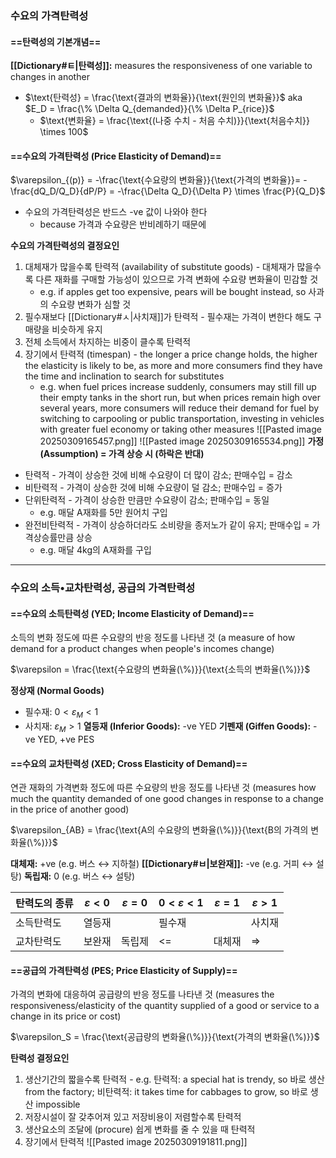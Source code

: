 ### 수요의 가격탄력성
#### ==탄력성의 기본개념==
**[[Dictionary#ㅌ|탄력성]]:** measures the responsiveness of one variable to changes in another
- $\text{탄력성} = \frac{\text{결과의 변화율}}{\text{원인의 변화율}}$ aka $E_D = \frac{\% \Delta Q_{demanded}}{\% \Delta P_{rice}}$
	- $\text{변화율} = \frac{\text{(나중 수치 - 처음 수치)}}{\text{처음수치}} \times 100$
#### ==수요의 가격탄력성 (Price Elasticity of Demand)==
$\varepsilon_{(p)} = -\frac{\text{수요량의 변화율}}{\text{가격의 변화율}}= -\frac{dQ_D/Q_D}{dP/P} = -\frac{\Delta Q_D}{\Delta P} \times \frac{P}{Q_D}$
- 수요의 가격탄력성은 반드스 -ve 값이 나와야 한다
	- because 가격과 수요량은 반비례하기 때문에

**수요의 가격탄력성의 결정요인**
1. 대체재가 많을수록 탄력적 (availability of substitute goods) - 대체재가 많을수록 다른 재화를 구매할 가능성이 있으므로 가격 변화에 수요량 변화율이 민감할 것
	- e.g. if apples get too expensive, pears will be bought instead, so 사과의 수요량 변화가 심할 것
2. 필수재보다 [[Dictionary#ㅅ|사치재]]가 탄력적 - 필수재는 가격이 변한다 해도 구매량을 비슷하게 유지
3. 전체 소득에서 차지하는 비중이 클수록 탄력적
4. 장기에서 탄력적 (timespan) - the longer a price change holds, the higher the elasticity is likely to be, as more and more consumers find they have the time and inclination to search for substitutes
	- e.g. when fuel prices increase suddenly, consumers may still fill up their empty tanks in the short run, but when prices remain high over several years, more consumers will reduce their demand for fuel by switching to carpooling or public transportation, investing in vehicles with greater fuel economy or taking other measures
![[Pasted image 20250309165457.png]]
![[Pasted image 20250309165534.png]]
**가정 (Assumption) = 가격 상승 시 (하락은 반대)**
- 탄력적 - 가격이 상승한 것에 비해 수요량이 더 많이 감소; 판매수입 = 감소
- 비탄력적 - 가격이 상승한 것에 비해 수요량이 덜 감소; 판매수입 = 증가
- 단위탄력적 - 가격이 상승한 만큼만 수요량이 감소; 판매수입 = 동일
	- e.g. 매달 A재화를 5만 원어치 구입
- 완전비탄력적 - 가격이 상승하더라도 소비량을 종저노가 같이 유지; 판매수입 = 가격상승률만큼 상승
	- e.g. 매달 4kg의 A재화를 구입
---
### 수요의 소득•교차탄력성, 공급의 가격탄력성
#### ==수요의 소득탄력성 (YED; Income Elasticity of Demand)==
소득의 변화 정도에 따른 수요량의 반응 정도를 나타낸 것 (a measure of how demand for a product changes when people's incomes change)

$\varepsilon = \frac{\text{수요량의 변화율(\%)}}{\text{소득의 변화율(\%)}}$

**정상재 (Normal Goods)**
- 필수재: $0 < \varepsilon_M < 1$
- 사치재: $\varepsilon_M > 1$
**열등재 (Inferior Goods):** -ve YED
**기펜재 (Giffen Goods):** -ve YED, +ve PES
#### ==수요의 교차탄력성 (XED; Cross Elasticity of Demand)==
연관 재화의 가격변화 정도에 따른 수요량의 반응 정도를 나타낸 것 (measures how much the quantity demanded of one good changes in response to a change in the price of another good)

$\varepsilon_{AB} = \frac{\text{A의 수요량의 변화율(\%)}}{\text{B의 가격의 변화율(\%)}}$

**대체재:** +ve (e.g. 버스 $\leftrightarrow$ 지하철)
**[[Dictionary#ㅂ|보완재]]:** -ve (e.g. 거피 $\leftrightarrow$ 설탕)
**독립재:** 0 (e.g. 버스 $\leftrightarrow$ 설탕)

| 탄력도의 종류 | $\varepsilon < 0$ | $\varepsilon = 0$ | $0 < \varepsilon < 1$ | $\varepsilon = 1$ | $\varepsilon > 1$ |
| ------- | ----------------- | ----------------- | --------------------- | ----------------- | ----------------- |
| 소득탄력도   | 열등재               |                   | 필수재                   |                   | 사치재               |
| 교차탄력도   | 보완재               | 독립제               | <=                    | 대체재               | =>                |
#### ==공급의 가격탄력성 (PES; Price Elasticity of Supply)==
가격의 변화에 대응하여 공급량의 반응 정도를 나타낸 것 (measures the responsiveness/elasticity of the quantity supplied of a good or service to a change in its price or cost)

$\varepsilon_S = \frac{\text{공급량의 변화율(\%)}}{\text{가격의 변화율(\%)}}$

**탄력성 결정요인**
1. 생산기간의 짧을수록 탄력적 - e.g. 탄력적: a special hat is trendy, so 바로 생산 from the factory; 비탄력적: it takes time for cabbages to grow, so 바로 생산 impossible
2. 저장시설이 잘 갖추어져 있고 저장비용이 저렴할수록 탄력적
3. 생산요소의 조달에 (procure) 쉽게 변화를 줄 수 있을 때 탄력적
4. 장기에서 탄력적
![[Pasted image 20250309191811.png]]